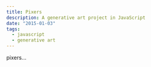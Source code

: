 ```yaml
---
title: Pixers
description: A generative art project in JavaScript
date: "2015-01-03"
tags:
  - javascript
  - generative art
---
```


pixers...